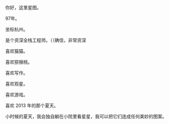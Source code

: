 你好，这里星图。

97年。

坐标杭州。

是个资深全栈工程师。（（确信，非常资深

喜欢猫猫。

喜欢猕猴桃。

喜欢写作。

喜欢观星。

喜欢游戏。

喜欢 2013 年的那个夏天。

小时候的夏天，我会独自躺在小院里看星星，我可以把它们连成任何美妙的图案。
